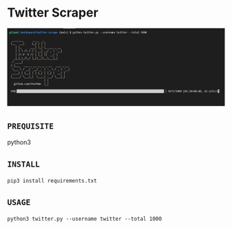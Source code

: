 # Twitter Scraper

![twitter](twitter-scraper.png)

## `PREQUISITE`
python3

## `INSTALL`
```
pip3 install requirements.txt 
```

## `USAGE`
```
python3 twitter.py --username twitter --total 1000
```
